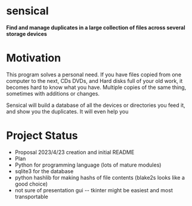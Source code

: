 # sensical

**Find and manage duplicates in a large collection of files across several storage devices**

# Motivation
This program solves a personal need. If you have files copied from one computer to the next, CDs DVDs, and Hard disks full of your
old work, it becomes hard to know what you have. Multiple copies of the same thing, sometimes with additions or changes.

Sensical will build a database of all the devices or directories you feed it, and show you the duplicates. It will even help you 

# Project Status
* Proposal 2023/4/23 creation and initial README
* Plan
 * Python for programming language (lots of mature modules)
 * sqlite3 for the database
 * python hashlib for making hashs of file contents (blake2s looks like a good choice)
 * not sure of presentation gui -- tkinter might be easiest and most transportable

